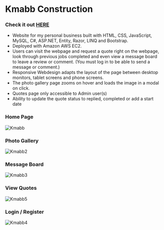# Kmabb Construction 
### Check it out <a href="http://35.90.18.102/" >HERE</a>

- Website for my personal business built with HTML, CSS, JavaScript, MySQL, C#, ASP.NET, Entity, Razor, LINQ and Bootstrap.
- Deployed with Amazon AWS EC2.
- Users can visit the webpage and request a quote right on the webpage, look through previous jobs completed and even view a message board to leave a review or comment. (You must log in to be able to send a message or comment.)
- Responsive Webdesign adapts the layout of the page between desktop monitors, tablet screens and phone screens.
- The photo gallery page zooms on hover and loads the image in a modal on click.
- Quotes page only accessible to Admin user(s)
- Ability to update the quote status to replied, completed or add a start date


### Home Page 

![Kmabb](https://github.com/k-mabbott/Kmabb/assets/128265569/2d55e751-828b-4a51-90d4-5a3d7ba7a9c9)

### Photo Gallery

![Kmabb2](https://github.com/k-mabbott/Kmabb/assets/128265569/593fb2c2-6658-42e0-a997-33dc2dfd98a9)

### Message Board 

![Kmabb3](https://github.com/k-mabbott/Kmabb/assets/128265569/52422665-7f17-4b7b-9d16-d840da73e6ff)

### View Quotes

![Kmabb5](https://github.com/k-mabbott/Kmabb/assets/128265569/51b0c26c-48a9-41a6-823c-cc83297b2521)

### Login / Register

![Kmabb4](https://github.com/k-mabbott/Kmabb/assets/128265569/4df26dd9-d0b5-400c-a2e2-c4acaafff63e)
